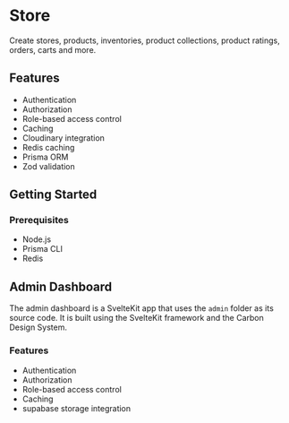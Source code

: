 # Store

Create stores, products, inventories, product collections, product ratings, orders, carts and more.

## Features

- Authentication
- Authorization
- Role-based access control
- Caching
- Cloudinary integration
- Redis caching
- Prisma ORM
- Zod validation

## Getting Started

### Prerequisites

- Node.js
- Prisma CLI
- Redis

## Admin Dashboard

The admin dashboard is a SvelteKit app that uses the `admin` folder as its source code. It is built using the SvelteKit framework and the Carbon Design System.

### Features

- Authentication
- Authorization
- Role-based access control
- Caching
- supabase storage integration
